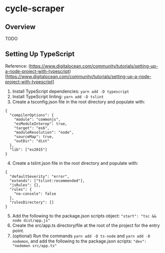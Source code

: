 # cycle-scraper

## Overview

TODO

## Setting Up TypeScript

Reference: (https://www.digitalocean.com/community/tutorials/setting-up-a-node-project-with-typescript)[https://www.digitalocean.com/community/tutorials/setting-up-a-node-project-with-typescript]

1. Install TypeScript dependencies: `yarn add -D typescript`
2. Install TypeScript linting: `yarn add -D tslint`
3. Create a tsconfig.json file in the root directory and populate with:

```
{
  "compilerOptions": {
    "module": "commonjs",
    "esModuleInterop": true,
    "target": "es6",
    "moduleResolution": "node",
    "sourceMap": true,
    "outDir": "dist"
  },
  "lib": ["es2015"]
}
```

4. Create a tslint.json file in the root directory and populate with:

```
{
  "defaultSeverity": "error",
  "extends": ["tslint:recommended"],
  "jsRules": {},
  "rules": {
    "no-console": false
  },
  "rulesDirectory": []
}
```

5. Add the following to the package.json scripts object:
   `"start": "tsc && node dist/app.js"`
6. Create the src/app.ts directory/file at the root of the project for the entry point.
7. (optional) Run the commands `yarn add -D ts-node` and `yarn add -D nodemon`, and add the following to the package.json scripts:
   `"dev": "nodemon src/app.ts"`
